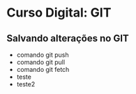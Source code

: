 # Curso Digital: GIT

## Salvando alterações no GIT
* comando git push
* comando git pull
* comando git fetch
* teste
* teste2
